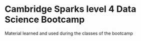 # Cambridge Sparks level 4 Data Science Bootcamp
 Material learned and used during the classes of the bootcamp
